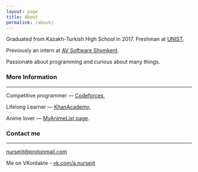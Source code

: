 ```yaml
---
layout: page
title: About
permalink: /about/
---
```


Graduated from Kazakh-Turkish High School in 2017.
Freshman at [UNIST](http://unist.ac.kr).

Previously an intern at [AV Software Shymkent](http://avsoft.kz).

Passionate about programming and curious about many things.

### More Information
---

Competitive programmer — [Codeforces](http://codeforces.com/profile/nurseiit),

Lifelong Learner — [KhanAcademy](https://www.khanacademy.org/profile/nurseiit/),

Anime lover — [MyAnimeList page](https://myanimelist.net/profile/Nurseyit).

### Contact me
---

[nurseiit@protonmail.com](mailto:nurseiit@protonmail.com)

Me on VKontakte - [vk.com/a.nurseiit](http://vk.com/a.nurseiit)
<br><br>
